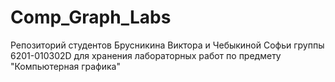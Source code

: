 # Comp_Graph_Labs
Репозиторий студентов Брусникина Виктора и Чебыкиной Софьи группы 6201-010302D для хранения лабораторных работ по предмету "Компьютерная графика"
